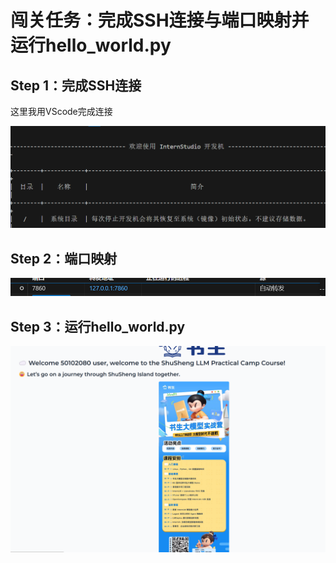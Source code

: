 # 闯关任务：完成SSH连接与端口映射并运行hello_world.py
## Step 1：完成SSH连接
这里我用VScode完成连接

![](图片/ssh连接.png "图片1")

## Step 2：端口映射

![](图片/端口连接.png "图片2")

## Step 3：运行hello_world.py

![](图片/运行helloworld.png "图片3")
